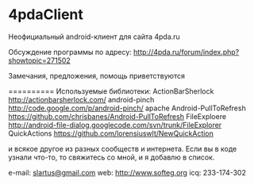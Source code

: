 ﻿4pdaClient
==========
Неофициальный android-клиент для сайта 4pda.ru

Обсуждение программы по адресу:
http://4pda.ru/forum/index.php?showtopic=271502

Замечания, предложения, помощь приветствуются

==========
Используемые библиотеки:
ActionBarSherlock       http://actionbarsherlock.com/
android-pinch           http://code.google.com/p/android-pinch/
apache
Android-PullToRefresh   https://github.com/chrisbanes/Android-PullToRefresh
FileExploere            http://android-file-dialog.googlecode.com/svn/trunk/FileExplorer
QuickActions            https://github.com/lorensiuswlt/NewQuickAction

и всякое другое из разных сообществ и интернета. Если вы в коде узнали что-то, то свяжитесь со мной, и я добавлю в список.


e-mail: slartus@gmail.com
web: http://www.softeg.org
icq: 233-174-302